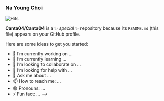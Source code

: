 ### Na Young Choi
![Hits](https://hits.seeyoufarm.com/api/count/incr/badge.svg?url=https%3A%2F%2Fgithub.com%2FCanta04&count_bg=%23FFE9C2&title_bg=%23FFC4C4&icon=&icon_color=%23E7E7E7&title=hits&edge_flat=false)

**Canta04/Canta04** is a ✨ _special_ ✨ repository because its `README.md` (this file) appears on your GitHub profile.

Here are some ideas to get you started:

- 🔭 I’m currently working on ...
- 🌱 I’m currently learning ...
- 👯 I’m looking to collaborate on ...
- 🤔 I’m looking for help with ...
- 💬 Ask me about ...
- 📫 How to reach me: ...
- 😄 Pronouns: ...
- ⚡ Fun fact: ...
-->
